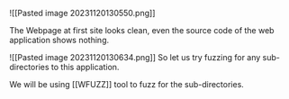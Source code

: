 ![[Pasted image 20231120130550.png]]

The Webpage at first site looks clean, even the source code of the web application shows nothing.

![[Pasted image 20231120130634.png]]
So let us try fuzzing for any sub-directories to this application.

We will be using [[WFUZZ]] tool to fuzz for the sub-directories.